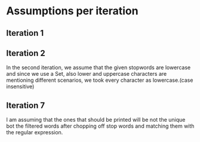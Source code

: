 # Assumptions per iteration

## Iteration 1

## Iteration 2
In the second iteration, we assume that the given stopwords are lowercase and since
we use a Set, also lower and uppercase characters are mentioning different scenarios,
we took every character as lowercase.(case insensitive)


## Iteration 7
I am assuming that the ones that should be printed will be not the unique bot the filtered words after chopping
off stop words and matching them with the regular expression.

